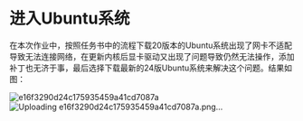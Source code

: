 # 进入Ubuntu系统

在本次作业中，按照任务书中的流程下载20版本的Ubuntu系统出现了网卡不适配导致无法连接网络，在更新内核后显卡驱动又出现了问题导致仍然无法操作，添加补丁也无济于事，最后选择下载最新的24版Ubuntu系统来解决这个问题。结果如图：

![e16f3290d24c175935459a41cd7087a](D:\HuaweiMoveData\Users\宇轩\Desktop\e16f3290d24c175935459a41cd7087a.png)![Uploading e16f3290d24c175935459a41cd7087a.png…]()
